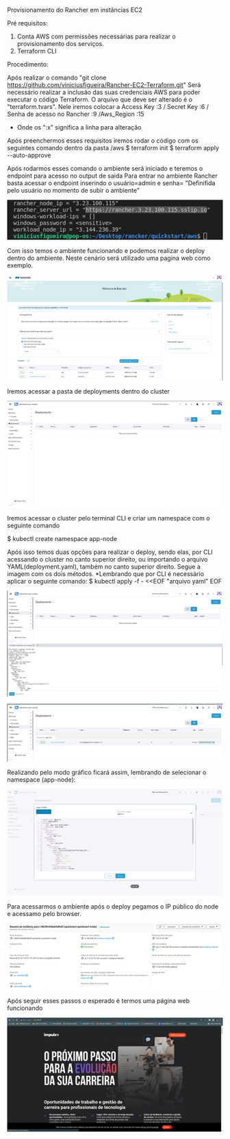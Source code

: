 Provisionamento do Rancher em instâncias EC2

Pré requisitos:
1. Conta AWS com permissões necessárias para realizar o provisionamento dos serviços. 
2. Terraform CLI

Procedimento: 

Após realizar o comando "git clone https://github.com/viniciusfigueira/Rancher-EC2-Terraform.git"
Será necessário realizar a inclusão das suas credenciais AWS para poder executar o código Terraform.
O arquivo que deve ser alterado é o "terraform.tvars". 
Nele iremos colocar a Access Key :3 / Secret Key :6 / Senha de acesso no Rancher :9 /Aws_Region :15
* Onde os ":x" significa a linha para alteração

Após preenchermos esses requisitos iremos rodar o código com os seguintes comando dentro da pasta /aws
$ terraform init
$ terraform apply --auto-approve

Após rodarmos esses comando o ambiente será iniciado e teremos o endpoint para acesso no output de saida
Para entrar no ambiente Rancher basta acessar o endpoint inserindo o usuário=admin e senha= "Definifida pelo usuário no momento de subir o ambiente"

![endpoint](images/imagens.png)

Com isso temos o ambiente funcionando e podemos realizar o deploy dentro do ambiente. Neste cenário será utilizado uma pagina web como exemplo.

![endpoint](images/home-rancher.png)

Iremos acessar a pasta de deployments dentro do cluster

![endpoint](images/dash-deployments.png)

Iremos acessar o cluster pelo terminal CLI e criar um namespace com o seguinte comando

$ kubectl create namespace app-node

Após isso temos duas opções para realizar o deploy, sendo elas, por CLI acessando o cluster no canto superior direito, ou importando o arquivo YAML(deployment.yaml), também no canto superior direito. Segue a imagem com os dois métodos.
*Lembrando que por CLI é necessário aplicar o seguinte comando:
$ kubectl apply -f - <<EOF
"arquivo yaml"
EOF

![endpoint](images/deploy-cli.png)

![endpoint](images/deploy-sucess.png)

Realizando pelo modo gráfico ficará assim, lembrando de selecionar o namespace (app-node):

![endpoint](images/deploy-dashboard.png)

Para acessarmos o ambiente após o deploy pegamos o IP público do node e acessamo pelo browser.

![endpoint](images/ip-public.png)

Após seguir esses passos o esperado é termos uma página web funcionando

![endpoint](images/front.png)